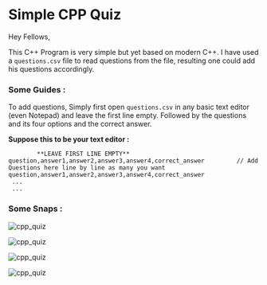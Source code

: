 # Simple CPP Quiz

Hey Fellows,

This C++ Program is very simple but yet based on modern C++. I have used a ```questions.csv``` file to read questions from the file, resulting one could add his questions accordingly.

### Some Guides :

To add questions, Simply first open ```questions.csv``` in any basic text editor (even Notepad) and leave the first line empty.
Followed by the questions and its four options and the correct answer.

__Suppose this to be your text editor :__

```csv
        **LEAVE FIRST LINE EMPTY**
question,answer1,answer2,answer3,answer4,correct_answer         // Add Questions here line by line as many you want
question,answer1,answer2,answer3,answer4,correct_answer
 ...
 ...
```

### Some Snaps : 

![cpp_quiz](https://github.com/belphegor-s/Simple_CPP_Quiz/blob/master/assets/cpp_quiz_1.JPG)

![cpp_quiz](https://github.com/belphegor-s/Simple_CPP_Quiz/blob/master/assets/cpp_quiz_2.JPG)

![cpp_quiz](https://github.com/belphegor-s/Simple_CPP_Quiz/blob/master/assets/cpp_quiz_3.JPG)

![cpp_quiz](https://github.com/belphegor-s/Simple_CPP_Quiz/blob/master/assets/cpp_quiz_4.JPG)
